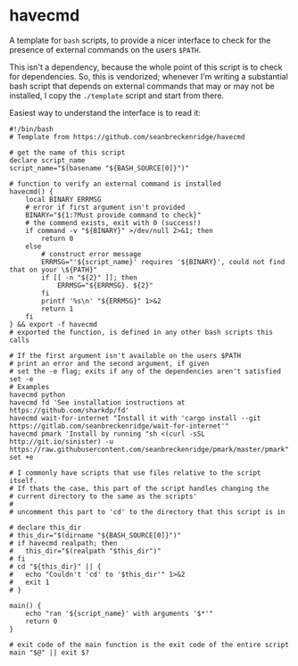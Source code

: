 # havecmd

A template for `bash` scripts, to provide a nicer interface to check for the presence of external commands on the users `$PATH`.

This isn't a dependency, because the whole point of this script is to check for dependencies. So, this is vendorized; whenever I'm writing a substantial bash script that depends on external commands that may or may not be installed, I copy the `./template` script and start from there.

Easiest way to understand the interface is to read it:

```shell
#!/bin/bash
# Template from https://github.com/seanbreckenridge/havecmd

# get the name of this script
declare script_name
script_name="$(basename "${BASH_SOURCE[0]}")"

# function to verify an external command is installed
havecmd() {
	local BINARY ERRMSG
	# error if first argument isn't provided
	BINARY="${1:?Must provide command to check}"
	# the commend exists, exit with 0 (success!)
	if command -v "${BINARY}" >/dev/null 2>&1; then
		return 0
	else
		# construct error message
		ERRMSG="'${script_name}' requires '${BINARY}', could not find that on your \${PATH}"
		if [[ -n "${2}" ]]; then
			ERRMSG="${ERRMSG}. ${2}"
		fi
		printf '%s\n' "${ERRMSG}" 1>&2
		return 1
	fi
} && export -f havecmd
# exported the function, is defined in any other bash scripts this calls

# If the first argument isn't available on the users $PATH
# print an error and the second argument, if given
# set the -e flag; exits if any of the dependencies aren't satisfied
set -e
# Examples
havecmd python
havecmd fd 'See installation instructions at https://github.com/sharkdp/fd'
havecmd wait-for-internet "Install it with 'cargo install --git https://gitlab.com/seanbreckenridge/wait-for-internet'"
havecmd pmark 'Install by running "sh <(curl -sSL http://git.io/sinister) -u https://raw.githubusercontent.com/seanbreckenridge/pmark/master/pmark"'
set +e

# I commonly have scripts that use files relative to the script itself.
# If thats the case, this part of the script handles changing the
# current directory to the same as the scripts'
#
# uncomment this part to 'cd' to the directory that this script is in

# declare this_dir
# this_dir="$(dirname "${BASH_SOURCE[0]}")"
# if havecmd realpath; then
# 	this_dir="$(realpath "$this_dir")"
# fi
# cd "${this_dir}" || {
# 	echo "Couldn't 'cd' to '$this_dir'" 1>&2
# 	exit 1
# }

main() {
	echo "ran '${script_name}' with arguments '$*'"
	return 0
}

# exit code of the main function is the exit code of the entire script
main "$@" || exit $?
```

